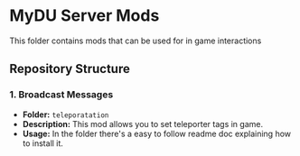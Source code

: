 # MyDU Server Mods

This folder contains mods that can be used for in game interactions

## Repository Structure

### 1. Broadcast Messages
- **Folder:** `teleporatation`
- **Description:** This mod allows you to set teleporter tags in game. 
- **Usage:** In the folder there's a easy to follow readme doc explaining how to install it.

